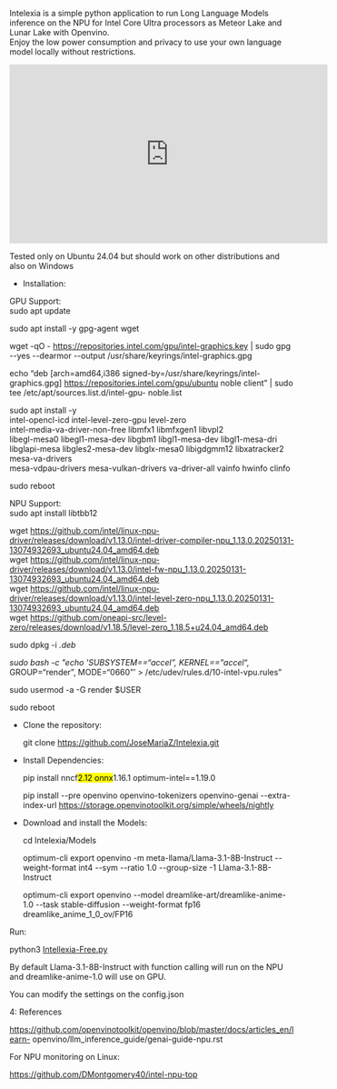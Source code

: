 <p class="has-line-data" data-line-start="0" data-line-end="2">Intelexia is a simple python application to run Long Language Models inference on the NPU for Intel Core Ultra processors as Meteor Lake and Lunar Lake with Openvino.<br>
Enjoy the low power consumption and privacy to use your own language model locally without restrictions.</p>

<iframe width="560" height="315" src="https://www.youtube.com/embed/5HFdgC2Q5ho?si=wDNjxZOQh_HagfE9" title="YouTube video player" frameborder="0" allow="accelerometer; autoplay; clipboard-write; encrypted-media; gyroscope; picture-in-picture; web-share" referrerpolicy="strict-origin-when-cross-origin" allowfullscreen></iframe>


<p class="has-line-data" data-line-start="3" data-line-end="4">Tested only on Ubuntu 24.04 but should work on other distributions and also on Windows</p>
<ul>
<li class="has-line-data" data-line-start="5" data-line-end="7">Installation:</li>
</ul>
<p class="has-line-data" data-line-start="7" data-line-end="19">GPU Support:<br>
sudo apt update<br>
  
sudo apt install -y gpg-agent wget<br>

wget -qO - <a href="https://repositories.intel.com/gpu/intel-graphics.key">https://repositories.intel.com/gpu/intel-graphics.key</a> | sudo gpg --yes --dearmor --output /usr/share/keyrings/intel-graphics.gpg<br>

echo “deb [arch=amd64,i386 signed-by=/usr/share/keyrings/intel-graphics.gpg] <a href="https://repositories.intel.com/gpu/ubuntu">https://repositories.intel.com/gpu/ubuntu</a> noble client” | sudo tee /etc/apt/sources.list.d/intel-gpu-
noble.list<br>
  
sudo apt install -y <br>
intel-opencl-icd intel-level-zero-gpu level-zero <br>
intel-media-va-driver-non-free libmfx1 libmfxgen1 libvpl2 <br>
libegl-mesa0 libegl1-mesa-dev libgbm1 libgl1-mesa-dev libgl1-mesa-dri <br>
libglapi-mesa libgles2-mesa-dev libglx-mesa0 libigdgmm12 libxatracker2 mesa-va-drivers <br>
mesa-vdpau-drivers mesa-vulkan-drivers va-driver-all vainfo hwinfo clinfo<br>

sudo reboot</p>

<p class="has-line-data" data-line-start="20" data-line-end="30">NPU Support:<br>
sudo apt install libtbb12<br>

wget <a href="https://github.com/intel/linux-npu-driver/releases/download/v1.13.0/intel-driver-compiler-npu_1.13.0.20250131-13074932693_ubuntu24.04_amd64.deb">https://github.com/intel/linux-npu-driver/releases/download/v1.13.0/intel-driver-compiler-npu_1.13.0.20250131-13074932693_ubuntu24.04_amd64.deb</a><br>
wget <a href="https://github.com/intel/linux-npu-driver/releases/download/v1.13.0/intel-fw-npu_1.13.0.20250131-13074932693_ubuntu24.04_amd64.deb">https://github.com/intel/linux-npu-driver/releases/download/v1.13.0/intel-fw-npu_1.13.0.20250131-13074932693_ubuntu24.04_amd64.deb</a><br>
wget <a href="https://github.com/intel/linux-npu-driver/releases/download/v1.13.0/intel-level-zero-npu_1.13.0.20250131-13074932693_ubuntu24.04_amd64.deb">https://github.com/intel/linux-npu-driver/releases/download/v1.13.0/intel-level-zero-npu_1.13.0.20250131-13074932693_ubuntu24.04_amd64.deb</a><br>
wget <a href="https://github.com/oneapi-src/level-zero/releases/download/v1.18.5/level-zero_1.18.5+u24.04_amd64.deb">https://github.com/oneapi-src/level-zero/releases/download/v1.18.5/level-zero_1.18.5+u24.04_amd64.deb</a><br>

sudo dpkg -i <em>.deb<br>

sudo bash -c &quot;echo 'SUBSYSTEM==“accel”, KERNEL==&quot;accel</em>“, GROUP=“render”, MODE=“0660”’ &gt; /etc/udev/rules.d/10-intel-vpu.rules”<br>

sudo usermod -a -G render $USER<br>

sudo reboot</p>

<ul>
  
<li class="has-line-data" data-line-start="31" data-line-end="34">
  
<p class="has-line-data" data-line-start="31" data-line-end="33">Clone the repository:<br>
  
git clone <a href="https://github.com/JoseMariaZ/Intelexia.git">https://github.com/JoseMariaZ/Intelexia.git</a></p> 

</li>

<li class="has-line-data" data-line-start="34" data-line-end="38">
  
<p class="has-line-data" data-line-start="34" data-line-end="37">Install Dependencies:<br>
  
pip install nncf<mark>2.12 onnx</mark>1.16.1 optimum-intel==1.19.0<br>

pip install --pre openvino openvino-tokenizers openvino-genai --extra-index-url <a href="https://storage.openvinotoolkit.org/simple/wheels/nightly">https://storage.openvinotoolkit.org/simple/wheels/nightly</a></p>

</li>

<li class="has-line-data" data-line-start="38" data-line-end="43">
  
<p class="has-line-data" data-line-start="38" data-line-end="42">Download and install the Models:<br>
  
cd Intelexia/Models<br>

optimum-cli export openvino -m meta-llama/Llama-3.1-8B-Instruct --weight-format int4 --sym --ratio 1.0 --group-size -1 Llama-3.1-8B-Instruct<br>

optimum-cli export openvino --model dreamlike-art/dreamlike-anime-1.0 --task stable-diffusion --weight-format fp16 dreamlike_anime_1_0_ov/FP16</p>

</li>

</ul>

<p class="has-line-data" data-line-start="43" data-line-end="45">Run:<br>
  
python3 <a href="http://Intellexia-Free.py">Intellexia-Free.py</a></p>

<p class="has-line-data" data-line-start="46" data-line-end="48">By default Llama-3.1-8B-Instruct with function calling will run on the NPU and dreamlike-anime-1.0 will use on GPU.<br>
  
You can modify the settings on the config.json</p>

<p class="has-line-data" data-line-start="49" data-line-end="51">4: References<br>
  
<a href="https://github.com/openvinotoolkit/openvino/blob/master/docs/articles_en/learn-openvino/llm_inference_guide/genai-guide-npu.rst">https://github.com/openvinotoolkit/openvino/blob/master/docs/articles_en/learn-
openvino/llm_inference_guide/genai-guide-npu.rst</a></p>
<p class="has-line-data" data-line-start="52" data-line-end="54">For NPU monitoring on Linux:<br>
  
<a href="https://github.com/DMontgomery40/intel-npu-top">https://github.com/DMontgomery40/intel-npu-top</a></p>



